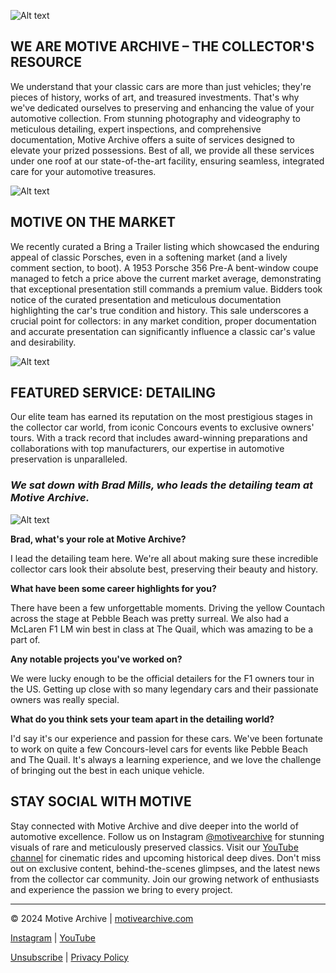 ![Alt text](https://imagedelivery.net/veo1agD2ekS5yYAVWyZXBA/4dbb830b-9fdf-4682-5d27-6c0f33cc1a00/public)

## WE ARE MOTIVE ARCHIVE – THE COLLECTOR'S RESOURCE

We understand that your classic cars are more than just vehicles; they're pieces of history, works of art, and treasured investments. That's why we've dedicated ourselves to preserving and enhancing the value of your automotive collection. From stunning photography and videography to meticulous detailing, expert inspections, and comprehensive documentation, Motive Archive offers a suite of services designed to elevate your prized possessions. Best of all, we provide all these services under one roof at our state-of-the-art facility, ensuring seamless, integrated care for your automotive treasures.

![Alt text](https://imagedelivery.net/veo1agD2ekS5yYAVWyZXBA/7eb7d462-b20d-4305-8a66-2d2f94aa1600/public)

## MOTIVE ON THE MARKET

We recently curated a Bring a Trailer listing which showcased the enduring appeal of classic Porsches, even in a softening market (and a lively comment section, to boot). A 1953 Porsche 356 Pre-A bent-window coupe managed to fetch a price above the current market average, demonstrating that exceptional presentation still commands a premium value. Bidders took notice of the curated presentation and meticulous documentation highlighting the car's true condition and history. This sale underscores a crucial point for collectors: in any market condition, proper documentation and accurate presentation can significantly influence a classic car's value and desirability.

![Alt text](https://imagedelivery.net/veo1agD2ekS5yYAVWyZXBA/9d493bda-a960-46e4-d518-da215516fe00/public)

## FEATURED SERVICE: DETAILING

Our elite team has earned its reputation on the most prestigious stages in the collector car world, from iconic Concours events to exclusive owners' tours. With a track record that includes award-winning preparations and collaborations with top manufacturers, our expertise in automotive preservation is unparalleled.

### _We sat down with Brad Mills, who leads the detailing team at Motive Archive._

![Alt text](https://imagedelivery.net/veo1agD2ekS5yYAVWyZXBA/8de8bbbe-905f-4558-37df-9a212038b800/public)

**Brad, what's your role at Motive Archive?**

I lead the detailing team here. We're all about making sure these incredible collector cars look their absolute best, preserving their beauty and history.

**What have been some career highlights for you?**

There have been a few unforgettable moments. Driving the yellow Countach across the stage at Pebble Beach was pretty surreal. We also had a McLaren F1 LM win best in class at The Quail, which was amazing to be a part of.

**Any notable projects you've worked on?**

We were lucky enough to be the official detailers for the F1 owners tour in the US. Getting up close with so many legendary cars and their passionate owners was really special.

**What do you think sets your team apart in the detailing world?**

I'd say it's our experience and passion for these cars. We've been fortunate to work on quite a few Concours-level cars for events like Pebble Beach and The Quail. It's always a learning experience, and we love the challenge of bringing out the best in each unique vehicle.

## STAY SOCIAL WITH MOTIVE

Stay connected with Motive Archive and dive deeper into the world of automotive excellence. Follow us on Instagram [@motivearchive](https://www.instagram.com/motivearchive) for stunning visuals of rare and meticulously preserved classics. Visit our [YouTube channel](https://www.youtube.com/@MotiveArchiveMedia) for cinematic rides and upcoming historical deep dives. Don't miss out on exclusive content, behind-the-scenes glimpses, and the latest news from the collector car community. Join our growing network of enthusiasts and experience the passion we bring to every project.

---

© 2024 Motive Archive | [motivearchive.com](https://www.motivearchive.com)

[Instagram](https://www.instagram.com/motivearchive) | [YouTube](https://www.youtube.com/@MotiveArchiveMedia)

[Unsubscribe](https://www.motivearchive.com/unsubscribe) | [Privacy Policy](https://www.motivearchive.com/privacy)
